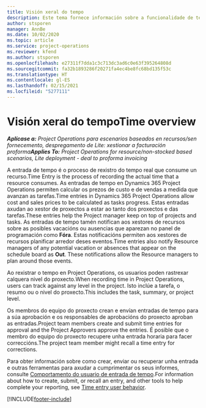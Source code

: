 ```yaml
---
title: Visión xeral do tempo
description: Este tema fornece información sobre a funcionalidade de tempo en Dynamics 365 Project Operations.
author: stsporen
manager: AnnBe
ms.date: 10/02/2020
ms.topic: article
ms.service: project-operations
ms.reviewer: kfend
ms.author: stsporen
ms.openlocfilehash: e27311f7dda1c3c713dc3ad6c0e63f395264808d
ms.sourcegitcommit: fa32b1893286f20271fa4ec4be8fc68bd135f53c
ms.translationtype: HT
ms.contentlocale: gl-ES
ms.lasthandoff: 02/15/2021
ms.locfileid: "5277111"
---
```

# <a name="time-overview"></a><span data-ttu-id="7ad45-103">Visión xeral do tempo</span><span class="sxs-lookup"><span data-stu-id="7ad45-103">Time overview</span></span>

<span data-ttu-id="7ad45-104">_**Aplícase a:** Project Operations para escenarios baseados en recursos/sen fornecemento, despregamento de Lite: xestionar a facturación proforma_</span><span class="sxs-lookup"><span data-stu-id="7ad45-104">_**Applies To:** Project Operations for resource/non-stocked based scenarios, Lite deployment - deal to proforma invoicing_</span></span>

<span data-ttu-id="7ad45-105">A entrada de tempo é o proceso de rexistro do tempo real que consume un recurso.</span><span class="sxs-lookup"><span data-stu-id="7ad45-105">Time Entry is the process of recording the actual time that a resource consumes.</span></span> <span data-ttu-id="7ad45-106">As entradas de tempo en Dynamics 365 Project Operations permiten calcular os prezos de custo e de vendas a medida que avanzan as tarefas.</span><span class="sxs-lookup"><span data-stu-id="7ad45-106">Time entries in Dynamics 365 Project Operations allow cost and sales prices to be calculated as tasks progress.</span></span> <span data-ttu-id="7ad45-107">Estas entradas axudan ao xestor de proxectos a estar ao tanto dos proxectos e das tarefas.</span><span class="sxs-lookup"><span data-stu-id="7ad45-107">These entries help the Project manager keep on top of projects and tasks.</span></span> <span data-ttu-id="7ad45-108">As entradas de tempo tamén notifican aos xestores de recursos sobre as posibles vacacións ou ausencias que aparezan no panel de programación como **Fóra**. Estas notificacións permiten aos xestores de recursos planificar arredor deses eventos.</span><span class="sxs-lookup"><span data-stu-id="7ad45-108">Time entries also notify Resource managers of any potential vacation or absences that appear on the schedule board as **Out**. These notifications allow the Resource managers to plan around those events.</span></span>

<span data-ttu-id="7ad45-109">Ao rexistrar o tempo en Project Operations, os usuarios poden rastrexar calquera nivel do proxecto.</span><span class="sxs-lookup"><span data-stu-id="7ad45-109">When recording time in Project Operations, users can track against any level in the project.</span></span> <span data-ttu-id="7ad45-110">Isto inclúe a tarefa, o resumo ou o nivel do proxecto.</span><span class="sxs-lookup"><span data-stu-id="7ad45-110">This includes the task, summary, or project level.</span></span>

<span data-ttu-id="7ad45-111">Os membros do equipo do proxecto crean e envían entradas de tempo para a súa aprobación e os responsables de aprobacións do proxecto aproban as entradas.</span><span class="sxs-lookup"><span data-stu-id="7ad45-111">Project team members create and submit time entries for approval and the Project Approvers approve the entries.</span></span> <span data-ttu-id="7ad45-112">É posible que o membro do equipo do proxecto recupere unha entrada horaria para facer correccións.</span><span class="sxs-lookup"><span data-stu-id="7ad45-112">The project team member might recall a time entry for corrections.</span></span>

<span data-ttu-id="7ad45-113">Para obter información sobre como crear, enviar ou recuperar unha entrada e outras ferramentas para axudar a cumprimentar os seus informes, consulte [Comportamento do usuario de entrada de tempo](ui-behavior-time.md).</span><span class="sxs-lookup"><span data-stu-id="7ad45-113">For information about how to create, submit, or recall an entry, and other tools to help complete your reporting, see [Time entry user behavior](ui-behavior-time.md).</span></span>



[!INCLUDE[footer-include](../includes/footer-banner.md)]